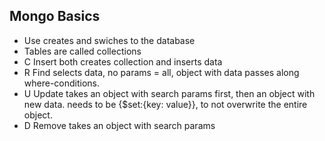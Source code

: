 ## Mongo Basics

* Use creates and swiches to the database
* Tables are called collections
* C Insert both creates collection and inserts data
* R Find selects data, no params = all, object with data passes along where-conditions. 
* U Update takes an object with search params first, then an object with new data. needs to be {$set:{key: value}}, to not overwrite the entire object. 
* D Remove takes an object with search params